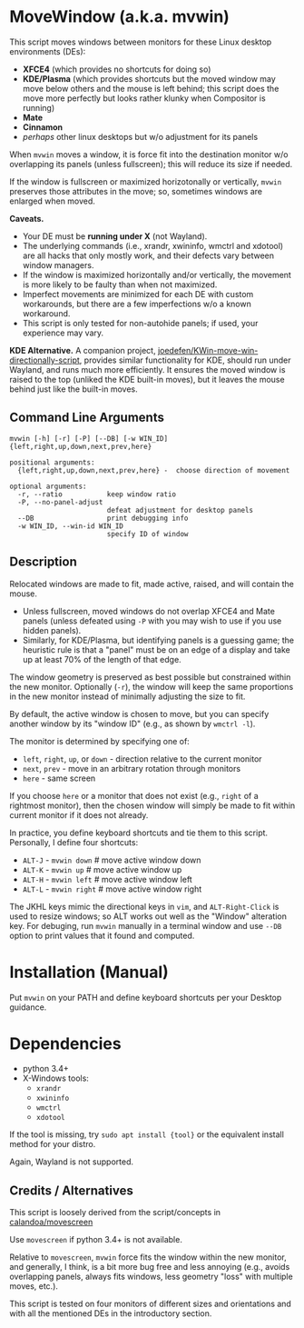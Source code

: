 # MoveWindow (a.k.a. mvwin)
This script moves windows between monitors for these Linux desktop environments (DEs):
- **XFCE4** (which provides no shortcuts for doing so)
- **KDE/Plasma** (which provides shortcuts but the moved window may move below others and the mouse is left behind; this script does the move more perfectly but looks rather klunky when Compositor is running)
- **Mate**
- **Cinnamon**
- *perhaps* other linux desktops but w/o adjustment for its panels

When `mvwin` moves a window, it is force fit into the destination monitor
w/o overlapping its panels (unless fullscreen);
this will reduce its size if needed.

If the window is fullscreen or maximized horizotonally or vertically,
`mvwin` preserves those attributes in the move;
so, sometimes windows are enlarged when moved.

**Caveats.**

* Your DE must be **running under X** (not Wayland).
* The underlying commands (i.e., xrandr, xwininfo, wmctrl and xdotool) are all
  hacks that only mostly work, and their defects vary between window managers.
* If the window is maximized horizontally and/or vertically,
  the movement is more likely to be faulty than when not maximized.
* Imperfect movements are minimized for each DE with custom workarounds, but
  there are a few imperfections w/o a known workaround.
* This script is only tested for non-autohide panels; if used, your experience may vary.

**KDE Alternative.** A companion project,
[joedefen/KWin-move-win-directionally-script](https://github.com/joedefen/KWin-move-win-directionally-script),
provides similar functionality for KDE, should run under Wayland, and runs much more efficiently.
It ensures the moved window is raised to the top (unliked the KDE built-in moves),
but it leaves the mouse behind just like the built-in moves.



## Command Line Arguments
```
mvwin [-h] [-r] [-P] [--DB] [-w WIN_ID] {left,right,up,down,next,prev,here}

positional arguments:
  {left,right,up,down,next,prev,here} -  choose direction of movement

optional arguments:
  -r, --ratio           keep window ratio
  -P, --no-panel-adjust
                        defeat adjustment for desktop panels
  --DB                  print debugging info
  -w WIN_ID, --win-id WIN_ID
                        specify ID of window
```
## Description

Relocated windows are made to fit, made active, raised, and will contain the mouse.
* Unless fullscreen, moved windows do not overlap XFCE4 and Mate panels
  (unless defeated using `-P` with you may wish to use if you use hidden panels).
* Similarly, for KDE/Plasma, but identifying panels is a guessing game;
  the heuristic rule is that a "panel" must be on an edge of a display
  and take up at least 70% of the length of that edge.

The window geometry is preserved as best possible but constrained within
the new monitor. Optionally (`-r`), the window will keep the same
proportions in the new monitor instead of minimally adjusting the size to fit.

By default, the active window is chosen to move, but you can specify another
window by its "window ID" (e.g., as shown by `wmctrl -l`).

The monitor is determined by specifying one of:

- `left`, `right`, `up`, or `down` - direction relative to the current monitor
- `next`, `prev` - move in an arbitrary rotation through monitors
- `here` - same screen

If you choose `here` or a monitor that does not exist (e.g., `right` of
a rightmost monitor), then the chosen window will simply be made to
fit within current monitor if it does not already.

In practice, you define keyboard shortcuts and tie them to this script.
Personally, I define four shortcuts:

- `ALT-J` - `mvwin down` # move active window down
- `ALT-K` - `mvwin up` # move active window up
- `ALT-H` - `mvwin left` # move active window left
- `ALT-L` - `mvwin right` # move active window right
    
The JKHL keys mimic the directional keys in `vim`, and `ALT-Right-Click` is used
to resize windows; so ALT works out well as the "Window" alteration key.
For debuging, run `mvwin` manually in a terminal window and use `--DB` option to print
values that it found and computed.

# Installation (Manual)
Put `mvwin` on your PATH and define keyboard shortcuts per your Desktop guidance.

# Dependencies
- python 3.4+
- X-Windows tools:
  - `xrandr`
  - `xwininfo`
  - `wmctrl`
  - `xdotool`

If the tool is missing, try `sudo apt install {tool}` or the equivalent install method for your distro.

Again, Wayland is not supported.

## Credits / Alternatives

This script is loosely derived from the script/concepts in [calandoa/movescreen](https://github.com/calandoa/movescreen)

Use `movescreen` if python 3.4+ is not available.

Relative to `movescreen`, `mvwin` force fits the window within the new monitor,
and generally, I think, is a bit more bug free and less annoying
(e.g., avoids overlapping panels, always fits windows, less geometry "loss" with multiple moves, etc.).

This script is tested on four monitors of different sizes and orientations and with 
all the mentioned DEs in the introductory section.
